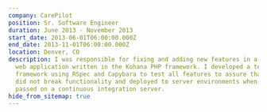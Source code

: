 ```yaml
---
company: CarePilot
position: Sr. Software Engineer
duration: June 2013 - November 2013
start_date: 2013-06-01T06:00:00.000Z
end_date: 2013-11-01T06:00:00.000Z
location: Denver, CO
description: I was responsible for fixing and adding new features in a legacy
  web application written in the Kohana PHP framework. I developed a testing
  framework using RSpec and Capybara to test all features to assure that changes
  did not break functionality and deployed to server environments when tests
  passed on a continuous integration server.
hide_from_sitemap: true
---
```

